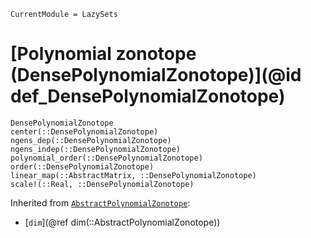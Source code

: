 ```@meta
CurrentModule = LazySets
```

# [Polynomial zonotope (DensePolynomialZonotope)](@id def_DensePolynomialZonotope)

```@docs
DensePolynomialZonotope
center(::DensePolynomialZonotope)
ngens_dep(::DensePolynomialZonotope)
ngens_indep(::DensePolynomialZonotope)
polynomial_order(::DensePolynomialZonotope)
order(::DensePolynomialZonotope)
linear_map(::AbstractMatrix, ::DensePolynomialZonotope)
scale!(::Real, ::DensePolynomialZonotope)
```
Inherited from [`AbstractPolynomialZonotope`](@ref):
* [`dim`](@ref dim(::AbstractPolynomialZonotope))
